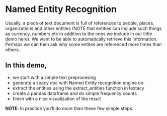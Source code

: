 # Named Entity Recognition
Usually, a piece of text document is full of references to people, places, organizations and other entities (NOTE that entities can include such things as currency, numbers etc in addition to the ones we include in our little demo here). We want to be able to automatically retrieve this information. Perhaps we can then ask why some entites are referenced more times than others.  

## In this demo,
- we start with a simple text preprocesing
- generate a spacy doc with Named Entity recognition engine on
- extract the entities using the extract_entities function in textacy
- create a pandas dataframe and do simple frequency counts
- finish with a nice visualization of the result

<strong>NOTE</strong>: In practice you'll do more than these few simple steps.
